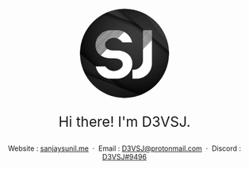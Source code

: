 <p align="center">
    <img style="border-radius: 100px" width="180" height="180" src="images/D3VSJ.png">
</p>

<p align="center" style="font-size: 2em">Hi there! I'm D3VSJ.<p>
<div align="center">

Website : [sanjaysunil.me](https://sanjaysunil.me) &nbsp;&middot;&nbsp;
Email : [D3VSJ@protonmail.com](mailto:D3VSJprotonmail.com) &nbsp;&middot;&nbsp;
Discord : [D3VSJ#9496](https://discordapp.com/users/732336924559278181)

</div>

